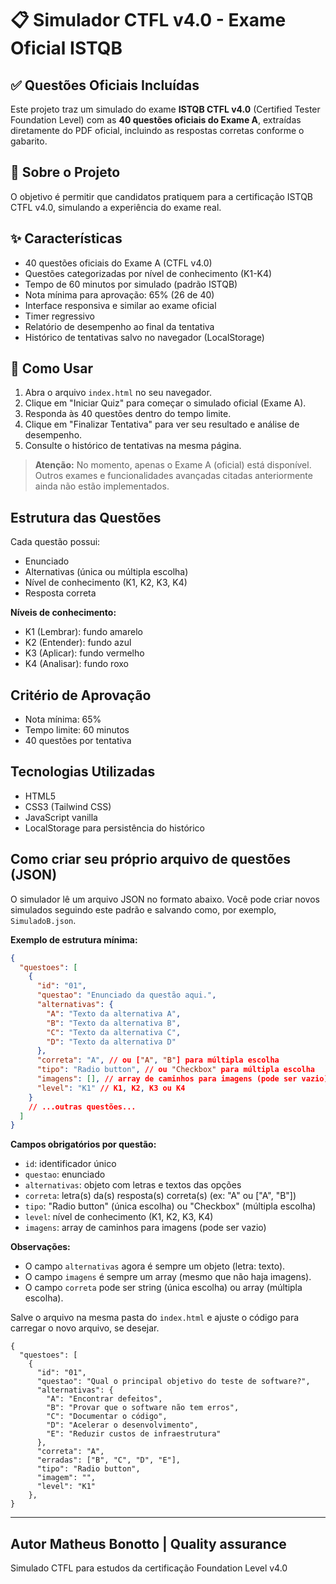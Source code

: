 
# 📋 Simulador CTFL v4.0 - Exame Oficial ISTQB

## ✅ Questões Oficiais Incluídas

Este projeto traz um simulado do exame **ISTQB CTFL v4.0** (Certified Tester Foundation Level) com as **40 questões oficiais do Exame A**, extraídas diretamente do PDF oficial, incluindo as respostas corretas conforme o gabarito.

## 🎯 Sobre o Projeto

O objetivo é permitir que candidatos pratiquem para a certificação ISTQB CTFL v4.0, simulando a experiência do exame real.

## ✨ Características

- 40 questões oficiais do Exame A (CTFL v4.0)
- Questões categorizadas por nível de conhecimento (K1-K4)
- Tempo de 60 minutos por simulado (padrão ISTQB)
- Nota mínima para aprovação: 65% (26 de 40)
- Interface responsiva e similar ao exame oficial
- Timer regressivo
- Relatório de desempenho ao final da tentativa
- Histórico de tentativas salvo no navegador (LocalStorage)

## 🚀 Como Usar

1. Abra o arquivo `index.html` no seu navegador.
2. Clique em "Iniciar Quiz" para começar o simulado oficial (Exame A).
3. Responda às 40 questões dentro do tempo limite.
4. Clique em "Finalizar Tentativa" para ver seu resultado e análise de desempenho.
5. Consulte o histórico de tentativas na mesma página.

> **Atenção:** No momento, apenas o Exame A (oficial) está disponível. Outros exames e funcionalidades avançadas citadas anteriormente ainda não estão implementados.

## Estrutura das Questões

Cada questão possui:

- Enunciado
- Alternativas (única ou múltipla escolha)
- Nível de conhecimento (K1, K2, K3, K4)
- Resposta correta

**Níveis de conhecimento:**

- K1 (Lembrar): fundo amarelo
- K2 (Entender): fundo azul
- K3 (Aplicar): fundo vermelho
- K4 (Analisar): fundo roxo

## Critério de Aprovação

- Nota mínima: 65%
- Tempo limite: 60 minutos
- 40 questões por tentativa

## Tecnologias Utilizadas

- HTML5
- CSS3 (Tailwind CSS)
- JavaScript vanilla
- LocalStorage para persistência do histórico

## Como criar seu próprio arquivo de questões (JSON)


O simulador lê um arquivo JSON no formato abaixo. Você pode criar novos simulados seguindo este padrão e salvando como, por exemplo, `SimuladoB.json`.

**Exemplo de estrutura mínima:**

```json
{
  "questoes": [
    {
      "id": "01",
      "questao": "Enunciado da questão aqui.",
      "alternativas": {
        "A": "Texto da alternativa A",
        "B": "Texto da alternativa B",
        "C": "Texto da alternativa C",
        "D": "Texto da alternativa D"
      },
      "correta": "A", // ou ["A", "B"] para múltipla escolha
      "tipo": "Radio button", // ou "Checkbox" para múltipla escolha
      "imagens": [], // array de caminhos para imagens (pode ser vazio)
      "level": "K1" // K1, K2, K3 ou K4
    }
    // ...outras questões...
  ]
}
```

**Campos obrigatórios por questão:**
- `id`: identificador único
- `questao`: enunciado
- `alternativas`: objeto com letras e textos das opções
- `correta`: letra(s) da(s) resposta(s) correta(s) (ex: "A" ou ["A", "B"])
- `tipo`: "Radio button" (única escolha) ou "Checkbox" (múltipla escolha)
- `level`: nível de conhecimento (K1, K2, K3, K4)
- `imagens`: array de caminhos para imagens (pode ser vazio)

**Observações:**
- O campo `alternativas` agora é sempre um objeto (letra: texto).
- O campo `imagens` é sempre um array (mesmo que não haja imagens).
- O campo `correta` pode ser string (única escolha) ou array (múltipla escolha).

Salve o arquivo na mesma pasta do `index.html` e ajuste o código para carregar o novo arquivo, se desejar.
```
{
  "questoes": [
    {
      "id": "01",
      "questao": "Qual o principal objetivo do teste de software?",
      "alternativas": {
        "A": "Encontrar defeitos",
        "B": "Provar que o software não tem erros",
        "C": "Documentar o código",
        "D": "Acelerar o desenvolvimento",
        "E": "Reduzir custos de infraestrutura"
      },
      "correta": "A",
      "erradas": ["B", "C", "D", "E"],
      "tipo": "Radio button",
      "imagem": "",
      "level": "K1"
    },
}
```
---

## Autor Matheus Bonotto | Quality assurance

Simulado CTFL para estudos da certificação Foundation Level v4.0
